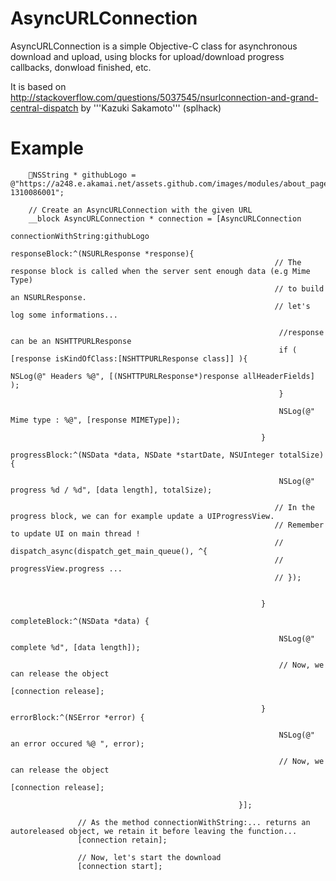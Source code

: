 AsyncURLConnection
==================

AsyncURLConnection is a simple Objective-C class for asynchronous download and upload, using blocks for upload/download progress callbacks, donwload finished, etc.

It is based on http://stackoverflow.com/questions/5037545/nsurlconnection-and-grand-central-dispatch by '''Kazuki Sakamoto'''  (splhack)



# Example 

		
		NSString * githubLogo = @"https://a248.e.akamai.net/assets.github.com/images/modules/about_page/github_logo.png?1310086001";
		
		// Create an AsyncURLConnection with the given URL
		__block AsyncURLConnection * connection = [AsyncURLConnection 
		                                                    connectionWithString:githubLogo
		                                                    responseBlock:^(NSURLResponse *response){
		                                                       // The response block is called when the server sent enough data (e.g Mime Type) 
		                                                       // to build an NSURLResponse.
		                                                       // let's log some informations...
		
		                                                        //response can be an NSHTTPURLResponse
		                                                        if ( [response isKindOfClass:[NSHTTPURLResponse class]] ){
		                                                           NSLog(@" Headers %@", [(NSHTTPURLResponse*)response allHeaderFields] );
		                                                        }
		                                                        
		                                                        NSLog(@" Mime type : %@", [response MIMEType]);
		                                                    
		                                                    }
		                                                    progressBlock:^(NSData *data, NSDate *startDate, NSUInteger totalSize){
		
		                                                        NSLog(@" progress %d / %d", [data length], totalSize);
		
		                                                       // In the progress block, we can for example update a UIProgressView.
		                                                       // Remember to update UI on main thread !
		                                                       // dispatch_async(dispatch_get_main_queue(), ^{
		                                                       //    progressView.progress ...
		                                                       // });
		
		
		                                                    }
		                                                    completeBlock:^(NSData *data) {
		
		                                                        NSLog(@" complete %d", [data length]);
		
		                                                        // Now, we can release the object
		                                                        [connection release];
		                                                    
		                                                    } errorBlock:^(NSError *error) {
		                                                        
		                                                        NSLog(@" an error occured %@ ", error);
		
		                                                        // Now, we can release the object                                                         
		                                                        [connection release];
		                                                    
		                                               }];
		
		           // As the method connectionWithString:... returns an autoreleased object, we retain it before leaving the function...
		           [connection retain];
		
		           // Now, let's start the download
		           [connection start];
		
 